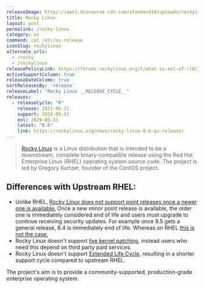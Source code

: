 ```yaml
---
releaseImage: https://aws1.discourse-cdn.com/standard14/uploads/rockylinux/original/2X/a/aa4ff9ead76ab2a0e52518e778a69cc666add4e9.png
title: Rocky Linux
layout: post
permalink: /rocky-linux
category: os
command: cat /etc/os-release
iconSlug: rockylinux
alternate_urls:
  - /rocky
  - /rockylinux
releasePolicyLink: https://forums.rockylinux.org/t/what-is-eol-of-rl8/3316/2
activeSupportColumn: true
releaseDateColumn: true
sortReleasesBy: 'release'
releaseLabel: "Rocky Linux __RELEASE_CYCLE__"
releases:
  - releaseCycle: "8"
    release: 2021-06-21
    support: 2024-05-31
    eol: 2029-05-31
    latest: "8.6"
    link: https://rockylinux.org/news/rocky-linux-8-6-ga-release/
---
```


> [Rocky Linux](https://rockylinux.org/) is a Linux distribution that is intended to be a downstream, complete binary-compatible release using the Red Hat Enterprise Linux (RHEL) operating system source code. The project is led by Gregory Kurtzer, founder of the CentOS project.

## Differences with Upstream RHEL:

 - Unlike RHEL, [Rocky Linux does not support point releases once a newer one is available.](https://forums.rockylinux.org/t/what-is-eol-of-rl8/3316/10) Once a new minor point release is available, the older one is immediately considered end of life and users must upgrade to continue receiving security updates. For example once 8.5 gets a general release, 8.4 is immediately end of life. Whereas on RHEL [this is not the case.](https://access.redhat.com/articles/rhel-eus)
 - Rocky Linux doesn't support [live kernel patching](https://access.redhat.com/solutions/2206511), instead users who need this depend on third party paid services.
 - Rocky Linux doesn't support [Extended Life Cycle](https://www.redhat.com/en/resources/els-datasheet), resulting in a shorter support cycle compared to upstream RHEL.


The project's aim is to provide a community-supported, production-grade enterprise operating system.
